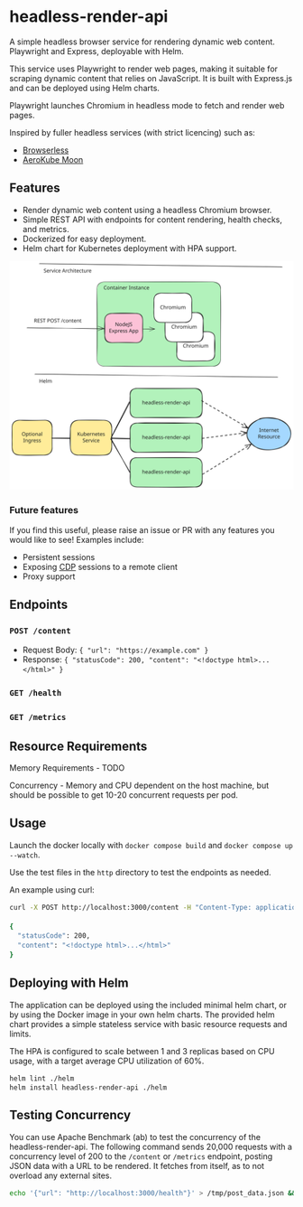 # headless-render-api
A simple headless browser service for rendering dynamic web content. Playwright and Express, deployable with Helm.

This service uses Playwright to render web pages, making it suitable for scraping dynamic content that relies on JavaScript. 
It is built with Express.js and can be deployed using Helm charts.

Playwright launches Chromium in headless mode to fetch and render web pages.

Inspired by fuller headless services (with strict licencing) such as:
- [Browserless](https://www.browserless.io/)
- [AeroKube Moon](https://aerokube.com/moon/)

## Features
- Render dynamic web content using a headless Chromium browser.
- Simple REST API with endpoints for content rendering, health checks, and metrics.
- Dockerized for easy deployment.
- Helm chart for Kubernetes deployment with HPA support.

![arch.svg](docs/arch.svg)

### Future features
If you find this useful, please raise an issue or PR with any features you would like to see!
Examples include:
- Persistent sessions 
- Exposing [CDP](https://chromedevtools.github.io/devtools-protocol/) sessions to a remote client
- Proxy support

## Endpoints
### `POST /content`
- Request Body: `{ "url": "https://example.com" }`
- Response: `{ "statusCode": 200, "content": "<!doctype html>...</html>" }`

### `GET /health`

### `GET /metrics`


## Resource Requirements
Memory Requirements - TODO

Concurrency - Memory and CPU dependent on the host machine, but should be possible to get 10-20 concurrent requests per pod.

## Usage
Launch the docker locally with `docker compose build` and `docker compose up --watch`.

Use the test files in the `http` directory to test the endpoints as needed.

An example using curl:
```bash
curl -X POST http://localhost:3000/content -H "Content-Type: application/json" -d '{"url": "https://example.com"}'

{
  "statusCode": 200,
  "content": "<!doctype html>...</html>"
}
```

## Deploying with Helm
The application can be deployed using the included minimal helm chart, or by using the Docker image in your own helm charts.
The provided helm chart provides a simple stateless service with basic resource requests and limits.

The HPA is configured to scale between 1 and 3 replicas based on CPU usage, with a target average CPU utilization of 60%.

```
helm lint ./helm
helm install headless-render-api ./helm
```

## Testing Concurrency
You can use Apache Benchmark (ab) to test the concurrency of the headless-render-api. 
The following command sends 20,000 requests with a concurrency level of 200 to the `/content` or `/metrics` endpoint, posting JSON data with a URL to be rendered.
It fetches from itself, as to not overload any external sites.
```bash
echo '{"url": "http://localhost:3000/health"}' > /tmp/post_data.json && ab -n 200 -c 10 -p /tmp/post_data.json -T application/json http://localhost:3000/content
```